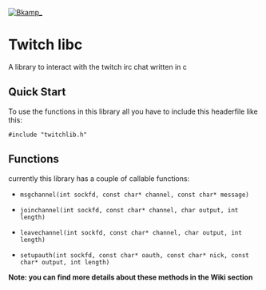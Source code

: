 [![Bkamp_](https://img.shields.io/badge/twitch.tv-bkamp_-purple?logo=twitch&style=for-the-badge)](https://www.twitch.tv/bkamp_)
# Twitch libc

A library to interact with the twitch irc chat written in c

## Quick Start

To use the functions in this library all you have to include this headerfile like this:
```
#include "twitchlib.h"
```

## Functions

currently this library has a couple of callable functions:

- `msgchannel(int sockfd, const char* channel, const char* message)`

- `joinchannel(int sockfd, const char* channel, char output, int length)`

- `leavechannel(int sockfd, const char* channel, char output, int length)`

- `setupauth(int sockfd, const char* oauth, const char* nick, const char* output, int length)`

**Note: you can find more details about these methods in the Wiki section**

 
